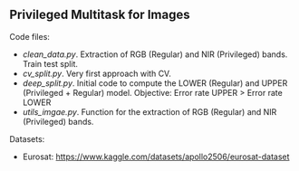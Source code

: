 ## Privileged Multitask for Images


Code files:
- _clean_data.py_. Extraction of RGB (Regular) and NIR (Privileged) bands. Train test split.
- _cv_split.py_. Very first approach with CV.
- _deep_split.py_. Initial code to compute the LOWER (Regular) and UPPER (Privileged + Regular) model. Objective: Error rate UPPER > Error rate LOWER
- _utils_imgae.py_. Function for the extraction of RGB (Regular) and NIR (Privileged) bands.


Datasets:
- Eurosat: https://www.kaggle.com/datasets/apollo2506/eurosat-dataset
